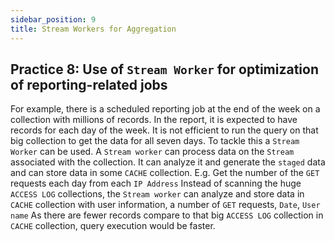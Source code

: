 ```yaml
---
sidebar_position: 9
title: Stream Workers for Aggregation
---
```

## **Practice 8: Use of `Stream Worker` for optimization of reporting-related jobs**

For example, there is a scheduled reporting job at the end of the week on a collection with millions of records. In the report, it is expected to have records for each day of the week. It is not efficient to run the query on that big collection to get the data for all seven days.  To tackle this a `Stream Worker` can be used. A `Stream worker` can process data on the `Stream` associated with the collection. It can analyze it and generate the `staged` data and can store data in some `CACHE` collection.
E.g. Get the number of the `GET` requests each day from each `IP Address` Instead of scanning the huge `ACCESS LOG` collections, the `Stream worker` can analyze and store data in `CACHE` collection with user information, a number of `GET` requests, `Date`, `User name` As there are fewer records compare to that big `ACCESS LOG` collection in `CACHE` collection, query execution would be faster.